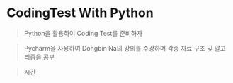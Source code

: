 # CodingTest With Python
> Python을 활용하여 Coding Test를 준비하자

> Pycharm을 사용하여 Dongbin Na의 강의를 수강하며 각종 자료 구조 및 알고리즘을 공부

> 시간 
